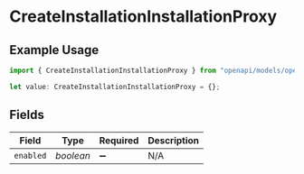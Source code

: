 # CreateInstallationInstallationProxy

## Example Usage

```typescript
import { CreateInstallationInstallationProxy } from "openapi/models/operations";

let value: CreateInstallationInstallationProxy = {};
```

## Fields

| Field              | Type               | Required           | Description        |
| ------------------ | ------------------ | ------------------ | ------------------ |
| `enabled`          | *boolean*          | :heavy_minus_sign: | N/A                |